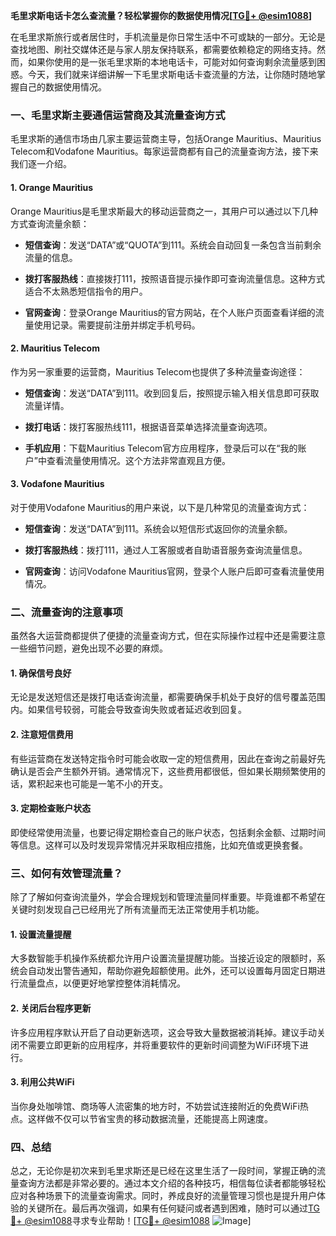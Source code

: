 **毛里求斯电话卡怎么查流量？轻松掌握你的数据使用情况[[TG💪+ @esim1088](https://t.me/s/esim1088)]**

在毛里求斯旅行或者居住时，手机流量是你日常生活中不可或缺的一部分。无论是查找地图、刷社交媒体还是与家人朋友保持联系，都需要依赖稳定的网络支持。然而，如果你使用的是一张毛里求斯的本地电话卡，可能对如何查询剩余流量感到困惑。今天，我们就来详细讲解一下毛里求斯电话卡查流量的方法，让你随时随地掌握自己的数据使用情况。

### 一、毛里求斯主要通信运营商及其流量查询方式

毛里求斯的通信市场由几家主要运营商主导，包括Orange Mauritius、Mauritius Telecom和Vodafone Mauritius。每家运营商都有自己的流量查询方法，接下来我们逐一介绍。

#### 1. Orange Mauritius

Orange Mauritius是毛里求斯最大的移动运营商之一，其用户可以通过以下几种方式查询流量余额：

- **短信查询**：发送“DATA”或“QUOTA”到111。系统会自动回复一条包含当前剩余流量的信息。
  
- **拨打客服热线**：直接拨打111，按照语音提示操作即可查询流量信息。这种方式适合不太熟悉短信指令的用户。

- **官网查询**：登录Orange Mauritius的官方网站，在个人账户页面查看详细的流量使用记录。需要提前注册并绑定手机号码。

#### 2. Mauritius Telecom

作为另一家重要的运营商，Mauritius Telecom也提供了多种流量查询途径：

- **短信查询**：发送“DATA”到111。收到回复后，按照提示输入相关信息即可获取流量详情。

- **拨打电话**：拨打客服热线111，根据语音菜单选择流量查询选项。

- **手机应用**：下载Mauritius Telecom官方应用程序，登录后可以在“我的账户”中查看流量使用情况。这个方法非常直观且方便。

#### 3. Vodafone Mauritius

对于使用Vodafone Mauritius的用户来说，以下是几种常见的流量查询方式：

- **短信查询**：发送“DATA”到111。系统会以短信形式返回你的流量余额。

- **拨打客服热线**：拨打111，通过人工客服或者自助语音服务查询流量信息。

- **官网查询**：访问Vodafone Mauritius官网，登录个人账户后即可查看流量使用情况。

### 二、流量查询的注意事项

虽然各大运营商都提供了便捷的流量查询方式，但在实际操作过程中还是需要注意一些细节问题，避免出现不必要的麻烦。

#### 1. 确保信号良好

无论是发送短信还是拨打电话查询流量，都需要确保手机处于良好的信号覆盖范围内。如果信号较弱，可能会导致查询失败或者延迟收到回复。

#### 2. 注意短信费用

有些运营商在发送特定指令时可能会收取一定的短信费用，因此在查询之前最好先确认是否会产生额外开销。通常情况下，这些费用都很低，但如果长期频繁使用的话，累积起来也可能是一笔不小的开支。

#### 3. 定期检查账户状态

即使经常使用流量，也要记得定期检查自己的账户状态，包括剩余金额、过期时间等信息。这样可以及时发现异常情况并采取相应措施，比如充值或更换套餐。

### 三、如何有效管理流量？

除了了解如何查询流量外，学会合理规划和管理流量同样重要。毕竟谁都不希望在关键时刻发现自己已经用光了所有流量而无法正常使用手机功能。

#### 1. 设置流量提醒

大多数智能手机操作系统都允许用户设置流量提醒功能。当接近设定的限额时，系统会自动发出警告通知，帮助你避免超额使用。此外，还可以设置每月固定日期进行流量盘点，以便更好地掌控整体消耗情况。

#### 2. 关闭后台程序更新

许多应用程序默认开启了自动更新选项，这会导致大量数据被消耗掉。建议手动关闭不需要立即更新的应用程序，并将重要软件的更新时间调整为WiFi环境下进行。

#### 3. 利用公共WiFi

当你身处咖啡馆、商场等人流密集的地方时，不妨尝试连接附近的免费WiFi热点。这样做不仅可以节省宝贵的移动数据流量，还能提高上网速度。

### 四、总结

总之，无论你是初次来到毛里求斯还是已经在这里生活了一段时间，掌握正确的流量查询方法都是非常必要的。通过本文介绍的各种技巧，相信每位读者都能够轻松应对各种场景下的流量查询需求。同时，养成良好的流量管理习惯也是提升用户体验的关键所在。最后再次强调，如果有任何疑问或者遇到困难，随时可以通过[TG💪+ @esim1088](https://t.me/s/esim1088)寻求专业帮助！[[TG💪+ @esim1088](https://t.me/s/esim1088) ![Image](https://i.postimg.cc/4NQfJmqS/Snipaste-2025-05-13-00-14-12.png)]